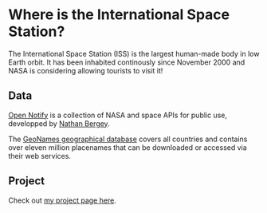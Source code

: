 # Where is the International Space Station?

The International Space Station (ISS) is the largest human-made body in low Earth orbit. It has been inhabited continously since November 2000 and NASA is considering allowing tourists to visit it!

## Data

[Open Notify](http://open-notify.org/Open-Notify-API/) is a collection of NASA and space APIs for public use, developped by [Nathan Bergey](https://github.com/natronics).

The [GeoNames geographical database](http://www.geonames.org) covers all countries and contains over eleven million placenames that can be downloaded or accessed via their web services.

## Project

Check out [my project page here](https://fannykassapian.github.io/iss.html).
